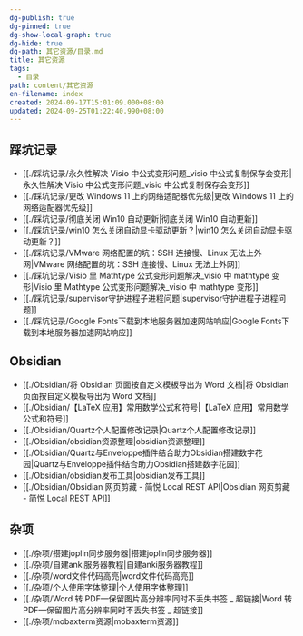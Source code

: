 ```yaml
---
dg-publish: true
dg-pinned: true
dg-show-local-graph: true
dg-hide: true
dg-path: 其它资源/目录.md
title: 其它资源
tags:
  - 目录
path: content/其它资源
en-filename: index
created: 2024-09-17T15:01:09.000+08:00
updated: 2024-09-25T01:22:40.990+08:00
---
```

## 踩坑记录
- [[./踩坑记录/永久性解决 Visio 中公式变形问题_visio 中公式复制保存会变形|永久性解决 Visio 中公式变形问题_visio 中公式复制保存会变形]]
- [[./踩坑记录/更改 Windows 11 上的网络适配器优先级|更改 Windows 11 上的网络适配器优先级]]
- [[./踩坑记录/彻底关闭 Win10 自动更新|彻底关闭 Win10 自动更新]]
- [[./踩坑记录/win10 怎么关闭自动显卡驱动更新？|win10 怎么关闭自动显卡驱动更新？]]
- [[./踩坑记录/VMware 网络配置的坑：SSH 连接慢、Linux 无法上外网|VMware 网络配置的坑：SSH 连接慢、Linux 无法上外网]]
- [[./踩坑记录/Visio 里 Mathtype 公式变形问题解决_visio 中 mathtype 变形|Visio 里 Mathtype 公式变形问题解决_visio 中 mathtype 变形]]
- [[./踩坑记录/supervisor守护进程子进程问题|supervisor守护进程子进程问题]]
- [[./踩坑记录/Google Fonts下载到本地服务器加速网站响应|Google Fonts下载到本地服务器加速网站响应]]

## Obsidian
- [[./Obsidian/将 Obsidian 页面按自定义模板导出为 Word 文档|将 Obsidian 页面按自定义模板导出为 Word 文档]]
- [[./Obsidian/【LaTeX 应用】常用数学公式和符号|【LaTeX 应用】常用数学公式和符号]]
- [[./Obsidian/Quartz个人配置修改记录|Quartz个人配置修改记录]]
- [[./Obsidian/obsidian资源整理|obsidian资源整理]]
- [[./Obsidian/Quartz与Enveloppe插件结合助力Obsidian搭建数字花园|Quartz与Enveloppe插件结合助力Obsidian搭建数字花园]]
- [[./Obsidian/obsidian发布工具|obsidian发布工具]]
- [[./Obsidian/Obsidian 网页剪藏 - 简悦   Local REST API|Obsidian 网页剪藏 - 简悦   Local REST API]]

## 杂项
- [[./杂项/搭建joplin同步服务器|搭建joplin同步服务器]]
- [[./杂项/自建anki服务器教程|自建anki服务器教程]]
- [[./杂项/word文件代码高亮|word文件代码高亮]]
- [[./杂项/个人使用字体整理|个人使用字体整理]]
- [[./杂项/Word 转 PDF—保留图片高分辨率同时不丢失书签 _ 超链接|Word 转 PDF—保留图片高分辨率同时不丢失书签 _ 超链接]]
- [[./杂项/mobaxterm资源|mobaxterm资源]]
